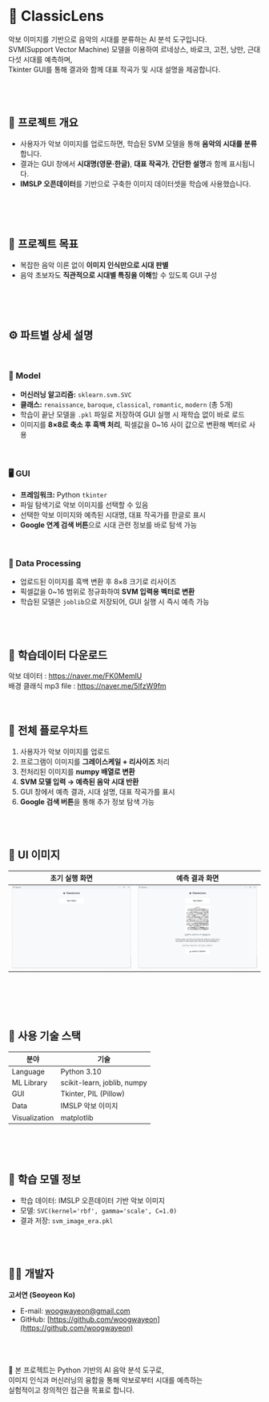 <br />

# 🎼 ClassicLens

악보 이미지를 기반으로 음악의 시대를 분류하는 AI 분석 도구입니다.  
SVM(Support Vector Machine) 모델을 이용하여 르네상스, 바로크, 고전, 낭만, 근대 다섯 시대를 예측하며,  
Tkinter GUI를 통해 결과와 함께 대표 작곡가 및 시대 설명을 제공합니다.
<br />
<br />
<br />
<br />



## 📘 프로젝트 개요

- 사용자가 악보 이미지를 업로드하면, 학습된 SVM 모델을 통해 **음악의 시대를 분류**합니다.  
- 결과는 GUI 창에서 **시대명(영문·한글)**, **대표 작곡가**, **간단한 설명**과 함께 표시됩니다.  
- **IMSLP 오픈데이터**를 기반으로 구축한 이미지 데이터셋을 학습에 사용했습니다.
<br />
<br />
<br />


## 🎯 프로젝트 목표

- 복잡한 음악 이론 없이 **이미지 인식만으로 시대 판별**  
- 음악 초보자도 **직관적으로 시대별 특징을 이해**할 수 있도록 GUI 구성  
<br />
<br />
<br />

## ⚙️ 파트별 상세 설명
<br />

### 🧠 Model

- **머신러닝 알고리즘:** `sklearn.svm.SVC`  
- **클래스:** `renaissance`, `baroque`, `classical`, `romantic`, `modern` (총 5개)  
- 학습이 끝난 모델을 `.pkl` 파일로 저장하여 GUI 실행 시 재학습 없이 바로 로드  
- 이미지를 **8×8로 축소 후 흑백 처리**, 픽셀값을 0~16 사이 값으로 변환해 벡터로 사용  
<br /><br />


### 🖥️ GUI

- **프레임워크:** Python `tkinter`  
- 파일 탐색기로 악보 이미지를 선택할 수 있음  
- 선택한 악보 이미지와 예측된 시대명, 대표 작곡가를 한글로 표시  
- **Google 연계 검색 버튼**으로 시대 관련 정보를 바로 탐색 가능  
<br /><br />


### 🧩 Data Processing

- 업로드된 이미지를 흑백 변환 후 8×8 크기로 리사이즈  
- 픽셀값을 0~16 범위로 정규화하여 **SVM 입력용 벡터로 변환**  
- 학습된 모델은 `joblib`으로 저장되어, GUI 실행 시 즉시 예측 가능  
<br /><br /><br />


## 📁 학습데이터 다운로드

악보 데이터 : https://naver.me/FK0MemlU<br/>
배경 클래식 mp3 file : https://naver.me/5lfzW9fm
<br /><br /><br />


## 🔄 전체 플로우차트

1. 사용자가 악보 이미지를 업로드  
2. 프로그램이 이미지를 **그레이스케일 + 리사이즈** 처리  
3. 전처리된 이미지를 **numpy 배열로 변환**  
4. **SVM 모델 입력 → 예측된 음악 시대 반환**  
5. GUI 창에서 예측 결과, 시대 설명, 대표 작곡가를 표시  
6. **Google 검색 버튼**을 통해 추가 정보 탐색 가능  
<br /><br /><br />


## 🎨 UI 이미지

| 초기 실행 화면 | 예측 결과 화면 |
|----------------|----------------|
| ![초기 실행 화면](./images/gui01.png)| ![예측 결과 화면](./images/gui02.png) |


<br /><br /><br /><br />
## 🧩 사용 기술 스택

| 분야 | 기술 |
|------|------|
| Language | Python 3.10 |
| ML Library | scikit-learn, joblib, numpy |
| GUI | Tkinter, PIL (Pillow) |
| Data | IMSLP 악보 이미지 |
| Visualization | matplotlib |

<br /><br /><br />


## 🧠 학습 모델 정보

- 학습 데이터: IMSLP 오픈데이터 기반 악보 이미지  
- 모델: `SVC(kernel='rbf', gamma='scale', C=1.0)`  
- 결과 저장: `svm_image_era.pkl`  
<br /><br /><br />


## 👩‍💻 개발자

**고서연 (Seoyeon Ko)**  
- E-mail: [woogwayeon@gmail.com](mailto:woogwayeon@gmail.com)  
- GitHub: [https://github.com/woogwayeon](https://github.com/woogwayeon)  
<br /><br /><br />

📍 본 프로젝트는 Python 기반의 AI 음악 분석 도구로,  
이미지 인식과 머신러닝의 융합을 통해 악보로부터 시대를 예측하는  
실험적이고 창의적인 접근을 목표로 합니다.
<br /><br /><br /><br /><br /><br />
